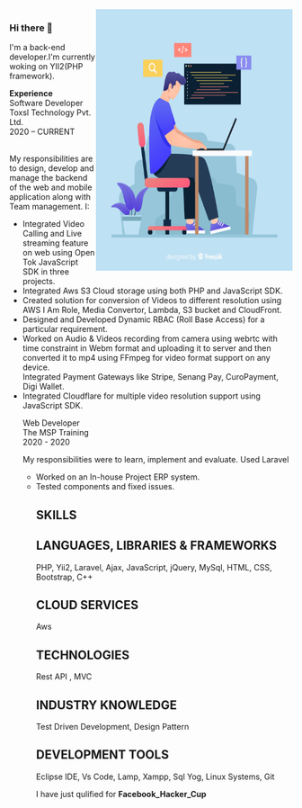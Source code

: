 
<img align="right"  src="https://github.com/suraj776/suraj776/blob/master/2842579.jpg"  height="465px" width="350px">

### Hi there 👋

<p>I'm a back-end developer.I'm currently woking on YII2(PHP framework).</p>
<strong>Experience</strong><br/>
Software Developer<br/>
Toxsl Technology Pvt. Ltd.<br/>
2020 – CURRENT<br/>
<br>
<p>My responsibilities are to design, develop and manage the backend of the web and mobile application along with Team management. I:</p>
<ul>
<li>	Integrated Video Calling and Live streaming feature on web using Open Tok JavaScript SDK in three projects.</li>
<li>	Integrated Aws S3 Cloud storage using both PHP and JavaScript SDK.</li>
<li>	Created solution for conversion of Videos to different resolution using AWS I Am Role, Media Convertor, Lambda, S3 bucket and CloudFront.</li>
<li>	Designed and Developed Dynamic RBAC (Roll Base Access) for a particular requirement.</li>
<li>	Worked on Audio & Videos recording from camera using webrtc with time constraint in Webm format and uploading it to server and then converted it to mp4 using FFmpeg for video format support on any device. </li>
</li>Integrated Payment Gateways like Stripe, Senang Pay, CuroPayment, Digi Wallet.</li>
<li>	Integrated Cloudflare for multiple video resolution support using JavaScript SDK.</li>



Web Developer<br/>
The MSP Training<br/>
2020 - 2020<br/>
<p>My responsibilities were to learn, implement and evaluate. Used Laravel<p/>
<ul>
<li>	Worked on an In-house Project ERP system.</li>
<li>	Tested components and fixed issues.</li>


<h2>SKILLS</h2>

<h2>LANGUAGES, LIBRARIES & FRAMEWORKS   </h2>               
    PHP, Yii2,	Laravel, Ajax, JavaScript, jQuery, MySql,	HTML, CSS, Bootstrap,	C++
	
<h2> CLOUD SERVICES </h2>
    Aws
<h2> TECHNOLOGIES</h2>
    Rest API ,	MVC                               		
 <h2> INDUSTRY KNOWLEDGE</h2>
    Test Driven Development, Design Pattern		
<h2>DEVELOPMENT TOOLS</h2>
Eclipse IDE, Vs Code, Lamp, Xampp, Sql Yog,	Linux Systems, Git	


I have just qulified for <strong>Facebook_Hacker_Cup</p>

